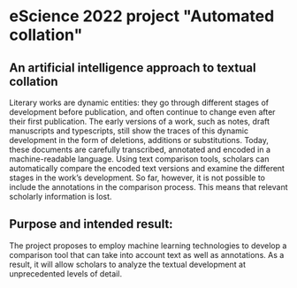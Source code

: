 # eScience 2022 project "Automated collation"

## An artificial intelligence approach to textual collation

Literary works are dynamic entities: they go through different stages of development before publication, and often continue to change even after their first publication. The early versions of a work, such as notes, draft manuscripts and typescripts, still show the traces of this dynamic development in the form of deletions, additions or substitutions. Today, these documents are carefully transcribed, annotated and encoded in a machine-readable language. Using text comparison tools, scholars can automatically compare the encoded text versions and examine the different stages in the work’s development. So far, however, it is not possible to include the annotations in the comparison process. This means that relevant scholarly information is lost.  

## Purpose and intended result: 

The project proposes to employ machine learning technologies to develop a comparison tool that can take into account text as well as annotations. As a result, it will allow scholars to analyze the textual development at unprecedented levels of detail. 